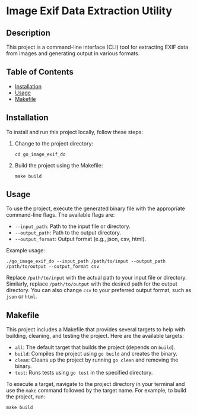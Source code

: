 # Image Exif Data Extraction Utility

## Description

This project is a command-line interface (CLI) tool for extracting EXIF data from images and generating output in various formats.

## Table of Contents

- [Installation](#installation)
- [Usage](#usage)
- [Makefile](#makefile)

## Installation

To install and run this project locally, follow these steps:

1. Change to the project directory:

   ```shell
   cd go_image_exif_do
   ```

2. Build the project using the Makefile:

   ```shell
   make build
   ```

## Usage

To use the project, execute the generated binary file with the appropriate command-line flags. The available flags are:

- `--input_path`: Path to the input file or directory.
- `--output_path`: Path to the output directory.
- `--output_format`: Output format (e.g., json, csv, html).

Example usage:

```shell
./go_image_exif_do --input_path /path/to/input --output_path /path/to/output --output_format csv
```

Replace `/path/to/input` with the actual path to your input file or directory. Similarly, replace `/path/to/output` with the desired path for the output directory. You can also change `csv` to your preferred output format, such as `json` or `html`.

## Makefile

This project includes a Makefile that provides several targets to help with building, cleaning, and testing the project. Here are the available targets:

- `all`: The default target that builds the project (depends on `build`).
- `build`: Compiles the project using `go build` and creates the binary.
- `clean`: Cleans up the project by running `go clean` and removing the binary.
- `test`: Runs tests using `go test` in the specified directory.

To execute a target, navigate to the project directory in your terminal and use the `make` command followed by the target name. For example, to build the project, run:

```shell
make build
```

